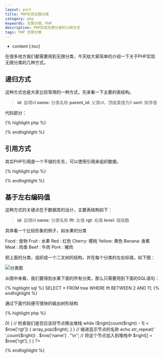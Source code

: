 ```yaml
---
layout: post
title: PHP实现无限分类
category: php
keywords: 无限分类，PHP
description: PHP实现无限分类的几种方式
tags: PHP 无限分类
---
```


* content
{:toc}

在很多地方我们都需要用到无限分类，今天给大家简单的介绍一下关于PHP实现无限分类的几种方式。

## 递归方式

这种方式也是大家比较常用的一种方式，先来看一下主要的表结构。

> **id**: 自增id
> **name**: 分类名称
> **parent_id**: 父类id，顶级类值为0
> **sort**: 排序值

<!--more-->

代码部分：

{% highlight php %}
<?php

	/**
     * @param list array 二维数组
     * @param pid int 父级编号
     * @parma level int 层级
     * @param html string html输出前缀
     */

	function tree($list, $pid = 0, $level = 1, $html = ' -- '){
		$tree = array();
        foreach ($list as $v) {
            if ($v['parent_id'] == $pid) {
                $v['sort'] = $level;
                $v['html'] = '|' . str_repeat($html, $level);
                $tree[] = $v;
                $tree = array_merge($tree, tree($list, $v['id'], $level + 1, $html));
            }
        }
        return $tree;
	}
?>
{% endhighlight %}

## 引用方式

其实PHP引用是一个不错的东东，可以使用引用来组织数据。

{% highlight php %}
<?php
	/**
     * @param $data 需要处理的数组
     */
    function tree($data){
        $items = array();
        foreach ($data as $val) {
            $items[$val['id']] = $val;
        }
        unset($data);
        $tree = array();
        foreach ($items as $item) {
            if (isset($items[$item['parent_id']])) {
                $items[$item['parent_id']]['son'][] = &$items[$item['id']];
            } else {
                $tree[] = &$items[$item['id']];
            }
        }
        return $tree;
    }
?>
{% endhighlight %}

## 基于左右编码值

这种方式的关键点在于数据库的设计，主要表结构如下：

> **id**: 自增id
> **name**: 分类名称
> **lft**: 左值
> **rgt**: 右值
> **level**: 层级数

具体看一个比较形象的例子，如水果的分类

Food : 食物 
Fruit : 水果 
Red : 红色 
Cherry: 樱桃 
Yellow: 黄色 
Banana: 香蕉 
Meat : 肉类 
Beef : 牛肉 
Pork : 猪肉

把上面的分类，组织成一个二叉树的结构，并在每个分类的左右标值，如下图：

![分类图](http://blog.zhangenrui.cn/php_category_1.png)

从图中来看，我们要得到水果下面的所有分类，那么只需要用到下面的SQL语句：

{% highlight sql %}
SELECT * FROM tree WHERE lft BETWEEN 2 AND 11;
{% endhighlight %}

通过下面代码便可很快的输出树形结构

{% highlight php %}
<?php
	function tree($root){
		// 得到根节点的左右值
	    $result = mysql_query("
	        SELECT lft, rgt
	        FROM tree
	        WHERE name = '" . $root . "'
	        ;"
	    );
	    $row = mysql_fetch_array($result);
	    // 准备一个空的右值堆栈
	    $right = array();
	    // 获得根基点的所有子孙节点
	    $result = mysql_query("
	        SELECT name, lft, rgt
	        FROM tree
	        WHERE lft BETWEEN '" . $row['lft'] . "' AND '" . $row['rgt'] ."'
	        ORDER BY lft ASC
	        ;"
	    );
	    // 显示每一行
	    while ($row = mysql_fetch_array($result)) {
	        // only check stack if there is one
	        if (count($right) > 0) {
	            // 检查我们是否应该将节点移出堆栈
	            while ($right[count($right) - 1] < $row['rgt']) {
	                array_pop($right);
	            }
	        }
	        // 缩进显示节点的名称
	        echo str_repeat('  ',count($right)) . $row['name'] . "\n";
	        // 将这个节点加入到堆栈中
	        $right[] = $row['rgt'];
	    }
	}
?>
{% endhighlight %}
